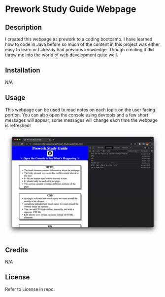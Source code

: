 # Prework Study Guide Webpage

## Description

I created this webpage as prework to a coding bootcamp. I have learned how to code in Java before so much of the content in this project was either easy to learn or I already had previous knowledge. Though creating it did throw me into the world of web development quite well.

## Installation

N/A

## Usage

This webpage can be used to read notes on each topic on the user facing portion. You can also open the console using devtools and a few short messages will appear, some messages will change each time the webpage is refreshed!

![alt text](assets/images/screenshot.png)

## Credits

N/A

## License

Refer to License in repo.

